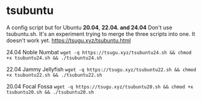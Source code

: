 # tsubuntu
A config script but for Ubuntu **20.04**, **22.04. and 24.04**
Don't use tsubuntu.sh. It's an experiment trying to merge the three scripts into one. It doesn't work yet.
https://tsugu.xyz/tsubuntu.html

24.04 Noble Numbat
`wget -q https://tsugu.xyz/tsubuntu24.sh && chmod +x tsubuntu24.sh && ./tsubuntu24.sh`

22.04 Jammy Jellyfish
`wget -q https://tsugu.xyz/tsubuntu22.sh && chmod +x tsubuntu22.sh && ./tsubuntu22.sh`

20.04 Focal Fossa
`wget -q https://tsugu.xyz/tsubuntu20.sh && chmod +x tsubuntu20.sh && ./tsubuntu20.sh`
